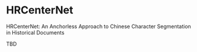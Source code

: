 # HRCenterNet
HRCenterNet: An Anchorless Approach to Chinese Character Segmentation in Historical Documents

TBD

